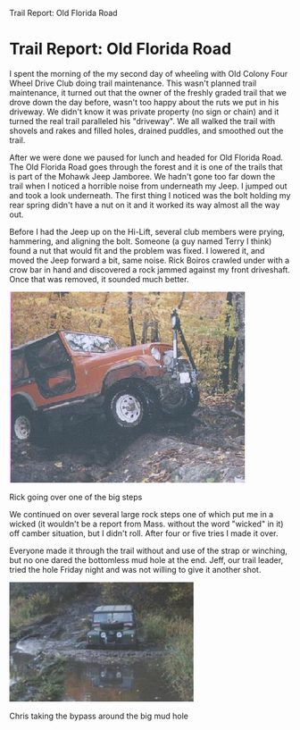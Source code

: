 Trail Report: Old Florida Road

# Trail Report: Old Florida Road

I spent the morning of the my second day of wheeling with Old Colony Four Wheel Drive Club doing trail maintenance. This wasn\'t planned trail maintenance, it turned out that the owner of the freshly graded trail that we drove down the day before, wasn\'t too happy about the ruts we put in his driveway. We didn\'t know it was private property (no sign or chain) and it turned the real trail paralleled his \"driveway\". We all walked the trail with shovels and rakes and filled holes, drained puddles, and smoothed out the trail.

After we were done we paused for lunch and headed for Old Florida Road. The Old Florida Road goes through the forest and it is one of the trails that is part of the Mohawk Jeep Jamboree. We hadn\'t gone too far down the trail when I noticed a horrible noise from underneath my Jeep. I jumped out and took a look underneath. The first thing I noticed was the bolt holding my rear spring didn\'t have a nut on it and it worked its way almost all the way out.

Before I had the Jeep up on the Hi-Lift, several club members were prying, hammering, and aligning the bolt. Someone (a guy named Terry I think) found a nut that would fit and the problem was fixed. I lowered it, and moved the Jeep forward a bit, same noise. Rick Boiros crawled under with a crow bar in hand and discovered a rock jammed against my front driveshaft. Once that was removed, it sounded much better.

![](/images/terry/trail/rick_savoy.jpg)

Rick going over one of the big steps

We continued on over several large rock steps one of which put me in a wicked (it wouldn\'t be a report from Mass. without the word \"wicked\" in it) off camber situation, but I didn\'t roll. After four or five tries I made it over.

Everyone made it through the trail without and use of the strap or winching, but no one dared the bottomless mud hole at the end. Jeff, our trail leader, tried the hole Friday night and was not willing to give it another shot.

![](/images/terry/trail/chris_mud.jpg)

Chris taking the bypass around the big mud hole
